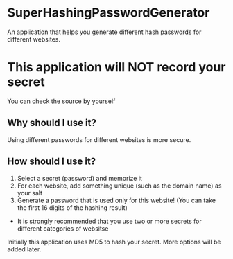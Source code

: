 SuperHashingPasswordGenerator
=============================

An application that helps you generate different hash passwords for different websites.

This application will NOT record your secret
============================================
You can check the source by yourself

Why should I use it?
--------------------
Using different passwords for different websites is more secure.

How should I use it?
--------------------
1. Select a secret (password) and memorize it
2. For each website, add something unique (such as the domain name) as your salt
3. Generate a password that is used only for this website! (You can take the first 16 digits of the hashing result)
*  It is strongly recommended that you use two or more secrets for different categories of websitse

Initially this application uses MD5 to hash your secret. More options will be added later.
